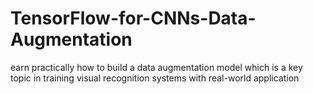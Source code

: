 # TensorFlow-for-CNNs-Data-Augmentation
earn practically how to build a data augmentation model which is a key topic in training visual recognition systems with real-world application
